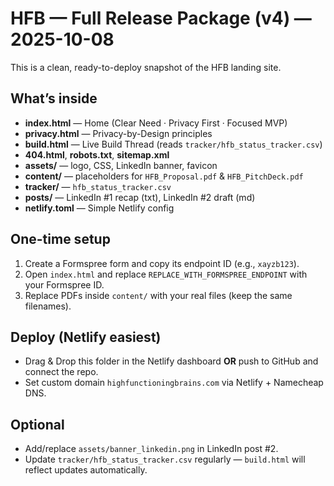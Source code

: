 # HFB — Full Release Package (v4) — 2025-10-08

This is a clean, ready-to-deploy snapshot of the HFB landing site.

## What’s inside
- **index.html** — Home (Clear Need · Privacy First · Focused MVP)
- **privacy.html** — Privacy-by-Design principles
- **build.html** — Live Build Thread (reads `tracker/hfb_status_tracker.csv`)
- **404.html**, **robots.txt**, **sitemap.xml**
- **assets/** — logo, CSS, LinkedIn banner, favicon
- **content/** — placeholders for `HFB_Proposal.pdf` & `HFB_PitchDeck.pdf`
- **tracker/** — `hfb_status_tracker.csv`
- **posts/** — LinkedIn #1 recap (txt), LinkedIn #2 draft (md)
- **netlify.toml** — Simple Netlify config

## One-time setup
1. Create a Formspree form and copy its endpoint ID (e.g., `xayzb123`).
2. Open `index.html` and replace `REPLACE_WITH_FORMSPREE_ENDPOINT` with your Formspree ID.
3. Replace PDFs inside `content/` with your real files (keep the same filenames).

## Deploy (Netlify easiest)
- Drag & Drop this folder in the Netlify dashboard **OR** push to GitHub and connect the repo.
- Set custom domain `highfunctioningbrains.com` via Netlify + Namecheap DNS.

## Optional
- Add/replace `assets/banner_linkedin.png` in LinkedIn post #2.
- Update `tracker/hfb_status_tracker.csv` regularly — `build.html` will reflect updates automatically.